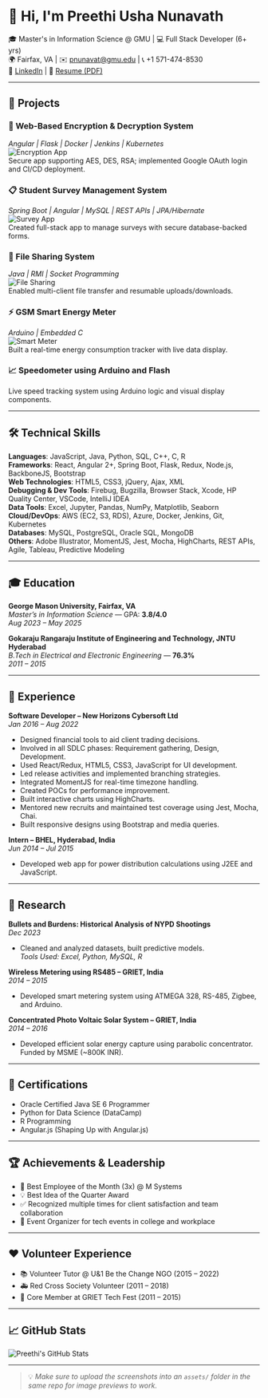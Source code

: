 # 👋 Hi, I'm Preethi Usha Nunavath

🎓 Master's in Information Science @ GMU | 💻 Full Stack Developer (6+ yrs)  
🌍 Fairfax, VA | ✉️ pnunavat@gmu.edu | 📞 +1 571-474-8530  
🔗 [LinkedIn](https://www.linkedin.com/in/nunavathpreethi) | 📄 [Resume (PDF)](https://github.com/preethiushanunavath/preethiushanunavath/blob/main/Preethi_Usha_Nunavath_Resume.pdf)

---

## 💼 Projects

### 🔐 Web-Based Encryption & Decryption System  
_Angular | Flask | Docker | Jenkins | Kubernetes_  
![Encryption App](assets/encryption-preview.png)  
Secure app supporting AES, DES, RSA; implemented Google OAuth login and CI/CD deployment.

### 📋 Student Survey Management System  
_Spring Boot | Angular | MySQL | REST APIs | JPA/Hibernate_  
![Survey App](assets/survey-preview.png)  
Created full-stack app to manage surveys with secure database-backed forms.

### 📂 File Sharing System  
_Java | RMI | Socket Programming_  
![File Sharing](assets/file-sharing-preview.png)  
Enabled multi-client file transfer and resumable uploads/downloads.

### ⚡ GSM Smart Energy Meter  
_Arduino | Embedded C_  
![Smart Meter](assets/gsm-meter-preview.png)  
Built a real-time energy consumption tracker with live data display.

### 📈 Speedometer using Arduino and Flash
Live speed tracking system using Arduino logic and visual display components.

---

## 🛠️ Technical Skills

**Languages**: JavaScript, Java, Python, SQL, C++, C, R  
**Frameworks**: React, Angular 2+, Spring Boot, Flask, Redux, Node.js, BackboneJS, Bootstrap  
**Web Technologies**: HTML5, CSS3, jQuery, Ajax, XML  
**Debugging & Dev Tools**: Firebug, Bugzilla, Browser Stack, Xcode, HP Quality Center, VSCode, IntelliJ IDEA  
**Data Tools**: Excel, Jupyter, Pandas, NumPy, Matplotlib, Seaborn  
**Cloud/DevOps**: AWS (EC2, S3, RDS), Azure, Docker, Jenkins, Git, Kubernetes  
**Databases**: MySQL, PostgreSQL, Oracle SQL, MongoDB  
**Others**: Adobe Illustrator, MomentJS, Jest, Mocha, HighCharts, REST APIs, Agile, Tableau, Predictive Modeling

---

## 🎓 Education

**George Mason University, Fairfax, VA**  
*Master’s in Information Science* — GPA: **3.8/4.0**  
_Aug 2023 – May 2025_

**Gokaraju Rangaraju Institute of Engineering and Technology, JNTU Hyderabad**  
*B.Tech in Electrical and Electronic Engineering* — **76.3%**  
_2011 – 2015_

---

## 💼 Experience

**Software Developer – New Horizons Cybersoft Ltd**  
*Jan 2016 – Aug 2022*  
- Designed financial tools to aid client trading decisions.
- Involved in all SDLC phases: Requirement gathering, Design, Development.
- Used React/Redux, HTML5, CSS3, JavaScript for UI development.
- Led release activities and implemented branching strategies.
- Integrated MomentJS for real-time timezone handling.
- Created POCs for performance improvement.
- Built interactive charts using HighCharts.
- Mentored new recruits and maintained test coverage using Jest, Mocha, Chai.
- Built responsive designs using Bootstrap and media queries.

**Intern – BHEL, Hyderabad, India**  
*Jun 2014 – Jul 2015*  
- Developed web app for power distribution calculations using J2EE and JavaScript.

---

## 🔬 Research

**Bullets and Burdens: Historical Analysis of NYPD Shootings**  
*Dec 2023*  
- Cleaned and analyzed datasets, built predictive models.  
_Tools Used: Excel, Python, MySQL, R_

**Wireless Metering using RS485 – GRIET, India**  
_2014 – 2015_  
- Developed smart metering system using ATMEGA 328, RS-485, Zigbee, and Arduino.

**Concentrated Photo Voltaic Solar System – GRIET, India**  
_2014 – 2016_  
- Developed efficient solar energy capture using parabolic concentrator. Funded by MSME (~800K INR).

---

## 📜 Certifications

- Oracle Certified Java SE 6 Programmer
- Python for Data Science (DataCamp)
- R Programming
- Angular.js (Shaping Up with Angular.js)

---

## 🏆 Achievements & Leadership

- 🏅 Best Employee of the Month (3x) @ M Systems
- 💡 Best Idea of the Quarter Award
- ✅ Recognized multiple times for client satisfaction and team collaboration
- 🎤 Event Organizer for tech events in college and workplace

---

## ❤️ Volunteer Experience

- 📚 Volunteer Tutor @ U&1 Be the Change NGO (2015 – 2022)
- 🚑 Red Cross Society Volunteer (2011 – 2018)
- 🤖 Core Member at GRIET Tech Fest (2011 – 2015)

---

## 📈 GitHub Stats

![Preethi's GitHub Stats](https://github-readme-stats.vercel.app/api?username=preethiushanunavath&show_icons=true&theme=default)

---

> 💡 _Make sure to upload the screenshots into an `assets/` folder in the same repo for image previews to work._
